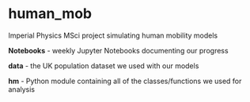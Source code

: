 # human_mob
Imperial Physics MSci project simulating human mobility models

**Notebooks** - weekly Jupyter Notebooks documenting our progress

**data** - the UK population dataset we used with our models

**hm** - Python module containing all of the classes/functions we used for analysis
